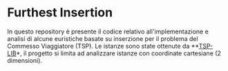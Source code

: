 # Furthest Insertion
In questo repository è presente il codice relativo all'implementazione e analisi di alcune euristiche basate su inserzione per il problema del Commesso Viaggiatore (TSP). Le istanze sono state ottenute da **[TSP-LIB](http://comopt.ifi.uni-heidelberg.de/software/TSPLIB95/)*, il progetto si limita ad analizzare istanze con coordinate cartesiane (2 dimensioni).